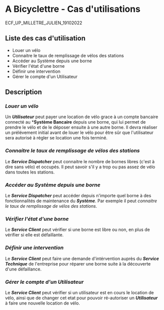 A Bicyclettre - Cas d'utilisations
======

ECF_UP_MILLETRE_JULIEN_19102022

## Liste des cas d'utilisation

- Louer un vélo
- Connaitre le taux de remplissage de vélos des stations
- Accéder au Système depuis une borne
- Vérifier l'état d'une borne
- Définir une intervention
- Gérer le compte d'un Utilisateur

## Description

### ***Louer un vélo***
Un ***Utilisateur*** peut payer une location de vélo grace à un compte bancaire connecté au ***Système Bancaire** depuis une borne, qui lui permet de prendre le vélo et de le déposer ensuite à une autre borne. Il devra réaliser un prélévement initial avant de louer le vélo pour être sûr que l'utilisateur sera autorisé à régler se location une fois terminé.

### ***Connaitre le taux de remplissage de vélos des stations***
Le ***Service Dispatcher*** peut connaitre le nombre de bornes libres (c'est à dire sans vélo) et occupés. Il peut savoir s'il y a trop ou pas assez de vélo dans toutes les stations.

### ***Accéder au Système depuis une borne***
Le ***Service Dispatcher*** peut accéder depuis n'importe quel borne à des fonctionnalités de maintenance du ***Système***. Par exemple il peut *connaitre le taux de remplissage de vélos des stations*.

### ***Vérifier l'état d'une borne***
Le ***Service Client*** peut vérifier si une borne est libre ou non, en plus de vérifier si elle est défaillante.

### ***Définir une intervention***
Le ***Service Client*** peut faire une demande d'intérvention auprès du ***Service Technique*** de l'entreprise pour réparer une borne suite à la découverte d'une défaillance.

### ***Gérer le compte d'un Utilisateur***
Le ***Service Client*** peut vérifier si un utilisateur est en cours le location de vélo, ainsi que de changer cet etat pour pouvoir ré-autoriser un ***Utilisateur*** à faire une nouvelle location de vélo.
